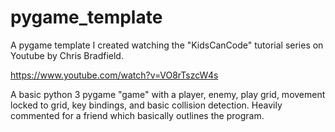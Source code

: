 # pygame_template

A pygame template I created watching the "KidsCanCode" tutorial
series on Youtube by Chris Bradfield.

https://www.youtube.com/watch?v=VO8rTszcW4s

A basic python 3 pygame "game" with a player, enemy, play grid, movement locked
to grid, key bindings, and basic collision detection. Heavily commented for a
friend which basically outlines the program.



